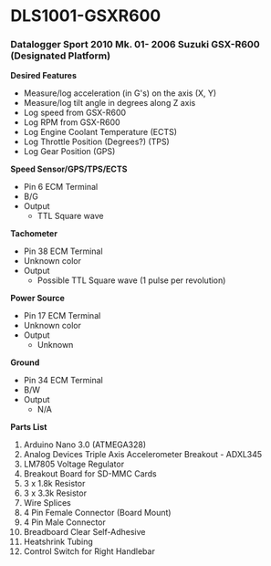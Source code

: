 # DLS1001-GSXR600 #
### Datalogger Sport 2010 Mk. 01- 2006 Suzuki GSX-R600 (Designated Platform) ###

**Desired Features**

- Measure/log acceleration (in G's) on the axis (X, Y)
- Measure/log tilt angle in degrees along Z axis
- Log speed from GSX-R600
- Log RPM from GSX-R600
- Log Engine Coolant Temperature (ECTS)
- Log Throttle Position (Degrees?) (TPS)
- Log Gear Position (GPS)

**Speed Sensor/GPS/TPS/ECTS**

- Pin 6 ECM Terminal
- B/G
- Output
  * TTL Square wave

**Tachometer**

- Pin 38 ECM Terminal
- Unknown color
- Output
  * Possible TTL Square wave (1 pulse per revolution)

**Power Source**

- Pin 17 ECM Terminal
- Unknown color
- Output
  * Unknown

**Ground**

- Pin 34 ECM Terminal
- B/W
- Output
  * N/A

**Parts List**

1. Arduino Nano 3.0 (ATMEGA328)
2. Analog Devices Triple Axis Accelerometer Breakout - ADXL345
3. LM7805 Voltage Regulator
4. Breakout Board for SD-MMC Cards
5. 3 x 1.8k Resistor
6. 3 x 3.3k Resistor
7. Wire Splices
8. 4 Pin Female Connector (Board Mount)
9. 4 Pin Male Connector
10. Breadboard Clear Self-Adhesive
11. Heatshrink Tubing
12. Control Switch for Right Handlebar
